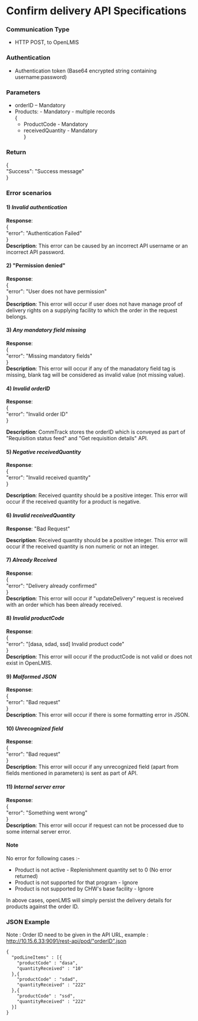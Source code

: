# Confirm delivery API Specifications

### Communication Type

- HTTP POST, to OpenLMIS

### Authentication

- Authentication token (Base64 encrypted string containing username:password)

### Parameters

- orderID – Mandatory
- Products:  - Mandatory - multiple records  
{  
    * ProductCode - Mandatory  
    * receivedQuantity - Mandatory  
}  
  
### Return

{  
"Success": "Success message"  
}  

### Error scenarios 

#### 1) *Invalid authentication*  
**Response**:    
{  
   "error": "Authentication Failed"  
}   
**Description**: This error can be caused by an incorrect API username or an incorrect API password. 

#### 2) "Permission denied"  
**Response**:    
{  
   "error": "User does not have permission"  
}   
**Description**: This error will occur if user does not have manage proof of delivery rights on a supplying facility to which the order in the request belongs.   

#### 3) *Any mandatory field missing*
**Response**:  
{    
   "error": "Missing mandatory fields"    
}    
**Description**: This error will occur if any of the manadatory field tag is missing, blank tag will be considered as invalid value (not missing value).

#### 4) *Invalid orderID*
**Response**:  
{        
   "error": "Invalid order ID"      
}  
  
**Description**: CommTrack stores the orderID which is conveyed as part of "Requisition status feed" and "Get requisition details" API. 

#### 5) *Negative receivedQuantity*
**Response**:  
{        
   "error": "Invalid received quantity"      
}   
  
**Description**: Received quantity should be a positive integer. This error will occur if the received quantity for a product is negative.

#### 6) *Invalid receivedQuantity*  
**Response**:  "Bad Request"  

  **Description**: Received quantity should be a positive integer. This error will occur if the received quantity is non numeric or not an integer.

#### 7) *Already Received*
**Response**:  
{        
   "error": "Delivery already confirmed"       
}    
**Description**: This error will occur if "updateDelivery" request is received with an order which has been already received. 

#### 8) *Invalid productCode*
**Response**:  
{  
    "error": "[dasa, sdad, ssd] Invalid product code"  
}     
**Description**: This error will occur if the productCode is not valid or does not exist in OpenLMIS.

#### 9) *Malformed JSON*
**Response**:   
{          
   "error": "Bad request"        
}   
**Description**: This error will occur if there is some formatting error in JSON.

#### 10) *Unrecognized field*
**Response**:  
{        
   "error": "Bad request"      
}  
**Description**: This error will occur if any unrecognized field (apart from fields mentioned in parameters) is sent as part of API.

#### 11) *Internal server error*
**Response**:  
{        
   "error": "Something went wrong"      
}  
**Description**: This error will occur if request can not be processed due to some internal server error.

#### Note
No error for following cases :-  
- Product is not active - Replenishment quantity set to 0 (No error returned)
- Product is not supported for that program - Ignore
- Product is not supported by CHW's base facility - Ignore  

In above cases, openLMIS will simply persist the delivery details for products against the order ID.  

### JSON Example 

Note : Order ID need to be given in the API URL, example : http://10.15.6.33:9091/rest-api/pod/"orderID".json  
```xml
{ 
  "podLineItems" : [{
    "productCode" : "dasa",
    "quantityReceived" : "10"
  },{
    "productCode" : "sdad",
    "quantityReceived" : "222"
  },{
    "productCode" : "ssd",
    "quantityReceived" : "222"
  }]
}
```
